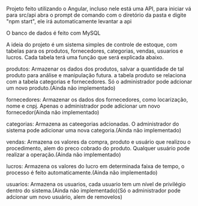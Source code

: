 Projeto feito utilizando o Angular, incluso nele está uma API, para iniciar vá para src/api
abra o prompt de comando com o diretório da pasta e digite "npm start", ele irá automaticamente levantar a api

O banco de dados é feito com MySQL

A ideia do projeto é um sistema simples de controle de estoque, com tabelas para os produtos, fornecedores, categorias, vendas, usuarios e lucros.
Cada tabela terá uma função que será explicada abaixo.

  produtos: Armazenar os dados dos produtos, salvar a quantidade de tal produto para análise e manipulação futura. a tabela produto se relaciona com a tabela categorias e fornecedores. Só o administrador pode adcionar um novo produto.(Ainda não implementado)
  
  fornecedores: Armazenar os dados dos fornecedores, como locarização, nome e cnpj. Apenas o administrador pode adicionar um novo fornecedor(Ainda não implementado)
  
  categorias: Armazena as cateegorias adcionadas. O administrador do sistema pode adicionar uma nova categoria.(Ainda não implementado)
  
  vendas: Armazena os valores da compra, produto e usuário que realizou o procedimento, alem do preco cobrado do produto. Qualquer usuário pode realizar a operação.(Ainda não implementado)
  
  lucros: Armazena os valores do lucro em determinada faixa de tempo, o processo é feito automaticamente.(Ainda não implementado)
  
  usuarios: Armazena os usuarios, cada usuario tem um nível de privilégio dentro do sistema.(Ainda não implementado)(Só o administrador pode adcionar um novo usuário, alem de removelos)
  
